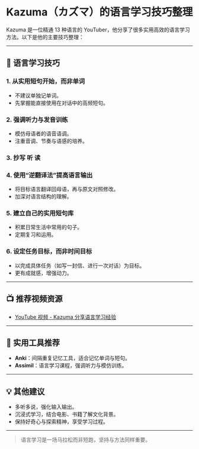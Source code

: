 # Kazuma（カズマ）的语言学习技巧整理

Kazuma 是一位精通 13 种语言的 YouTuber，他分享了很多实用高效的语言学习方法。以下是他的主要技巧整理：

---

## 🧠 语言学习技巧

### 1. 从实用短句开始，而非单词
- 不建议单独记单词。
- 先掌握能直接使用在对话中的高频短句。

### 2. 强调听力与发音训练
- 模仿母语者的语音语调。
- 注重音调、节奏与语感的培养。

### 3. 抄写 听 读


### 4. 使用“逆翻译法”提高语言输出
- 将目标语言翻译回母语，再与原文对照修改。
- 加深对语言结构的理解。

### 5. 建立自己的实用短句库
- 积累日常生活中常用的句子。
- 定期复习和运用。

### 6. 设定任务目标，而非时间目标
- 以完成具体任务（如写一封信、进行一次对话）为目标。
- 更有成就感，增强动力。

---

## 📺 推荐视频资源

- [YouTube 视频 - Kazuma 分享语言学习经验](https://www.youtube.com/watch?v=Q3jLzZSdOC0)

---

## 🧰 实用工具推荐

- **Anki**：间隔重复记忆工具，适合记忆单词与短句。
- **Assimil**：语言学习课程，强调听力与模仿训练。

---

## 💡 其他建议

- 多听多说，强化输入输出。
- 沉浸式学习，结合电影、书籍了解文化背景。
- 保持好奇心与探索精神，享受学习过程。

---

> 语言学习是一场马拉松而非短跑，坚持与方法同样重要。
